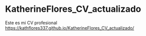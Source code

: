 # KatherineFlores_CV_actualizado
Este es mi CV profesional  https://kathflores337.github.io/KatherineFlores_CV_actualizado/
